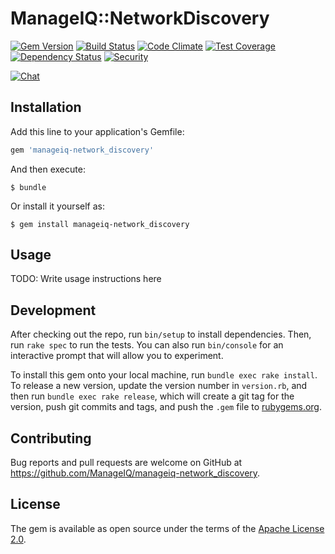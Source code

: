 # ManageIQ::NetworkDiscovery

[![Gem Version](https://badge.fury.io/rb/manageiq-network_discovery.svg)](http://badge.fury.io/rb/manageiq-network_discovery)
[![Build Status](https://travis-ci.org/ManageIQ/manageiq-network_discovery.svg)](https://travis-ci.org/ManageIQ/manageiq-network_discovery)
[![Code Climate](https://codeclimate.com/github/ManageIQ/manageiq-network_discovery.svg)](https://codeclimate.com/github/ManageIQ/manageiq-network_discovery)
[![Test Coverage](https://codeclimate.com/github/ManageIQ/manageiq-network_discovery/badges/coverage.svg)](https://codeclimate.com/github/ManageIQ/manageiq-network_discovery/coverage)
[![Dependency Status](https://gemnasium.com/ManageIQ/manageiq-network_discovery.svg)](https://gemnasium.com/ManageIQ/manageiq-network_discovery)
[![Security](https://hakiri.io/github/ManageIQ/manageiq-network_discovery/master.svg)](https://hakiri.io/github/ManageIQ/manageiq-network_discovery/master)

[![Chat](https://badges.gitter.im/Join%20Chat.svg)](https://gitter.im/ManageIQ/manageiq-network_discovery?utm_source=badge&utm_medium=badge&utm_campaign=pr-badge&utm_content=badge)

## Installation

Add this line to your application's Gemfile:

```ruby
gem 'manageiq-network_discovery'
```

And then execute:

    $ bundle

Or install it yourself as:

    $ gem install manageiq-network_discovery

## Usage

TODO: Write usage instructions here

## Development

After checking out the repo, run `bin/setup` to install dependencies. Then, run `rake spec` to run the tests. You can also run `bin/console` for an interactive prompt that will allow you to experiment.

To install this gem onto your local machine, run `bundle exec rake install`. To release a new version, update the version number in `version.rb`, and then run `bundle exec rake release`, which will create a git tag for the version, push git commits and tags, and push the `.gem` file to [rubygems.org](https://rubygems.org).

## Contributing

Bug reports and pull requests are welcome on GitHub at https://github.com/ManageIQ/manageiq-network_discovery.


## License

The gem is available as open source under the terms of the [Apache License 2.0](http://www.apache.org/licenses/LICENSE-2.0).


